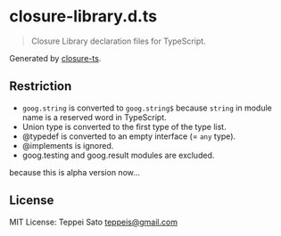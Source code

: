 closure-library.d.ts
====

> Closure Library declaration files for TypeScript.

Generated by [closure-ts](https://github.com/teppeis/closure-ts "teppeis/closure-ts").

## Restriction

* `goog.string` is converted to `goog.string$` because `string` in module name is a reserved word in TypeScript.
* Union type is converted to the first type of the type list.
* @typedef is converted to an empty interface (= `any` type).
* @implements is ignored.
* goog.testing and goog.result modules are excluded.

because this is alpha version now...

## License

MIT License: Teppei Sato <teppeis@gmail.com>
